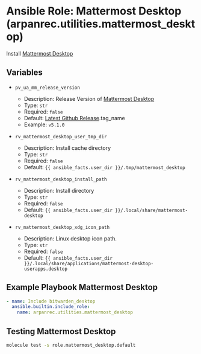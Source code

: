 # Ansible Role: Mattermost Desktop (arpanrec.utilities.mattermost_desktop)

Install [Mattermost Desktop](https://github.com/mattermost/desktop/releases)

## Variables

- `pv_ua_mm_release_version`

  - Description: Release Version of [Mattermost Desktop](https://github.com/mattermost/desktop/releases)
  - Type: `str`
  - Required: `false`
  - Default: [Latest Github Release](https://api.github.com/repos/mattermost/desktop/releases/latest).tag_name
  - Example: `v5.1.0`

- `rv_mattermost_desktop_user_tmp_dir`

  - Description: Install cache directory
  - Type: `str`
  - Required: `false`
  - Default: `{{ ansible_facts.user_dir }}/.tmp/mattermost_desktop`

- `rv_mattermost_desktop_install_path`

  - Description: Install directory
  - Type: `str`
  - Required: `false`
  - Default: `{{ ansible_facts.user_dir }}/.local/share/mattermost-desktop`

- `rv_mattermost_desktop_xdg_icon_path`
  - Description: Linux desktop icon path.
  - Type: `str`
  - Required: `false`
  - Default: `{{ ansible_facts.user_dir }}/.local/share/applications/mattermost-desktop-userapps.desktop`

## Example Playbook Mattermost Desktop

```yaml
- name: Include bitwarden_desktop
  ansible.builtin.include_role:
    name: arpanrec.utilities.mattermost_desktop
```

## Testing Mattermost Desktop

```bash
molecule test -s role.mattermost_desktop.default
```

